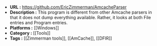 - **URL :** https://github.com/EricZimmerman/AmcacheParser
- **Description :** This program is different from other Amcache parsers in that it does not dump everything available. Rather, it looks at both File entries and Program entries.
- **Platforms :** [[Windows]]
- **Category :** [[Tools]]
- **Tags :** [[Zimmerman tools]], [[AmCache]], [[DFIR]]